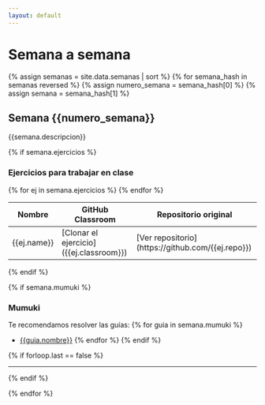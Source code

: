 ```yaml
---
layout: default
---
```

# Semana a semana

{% assign semanas = site.data.semanas | sort %}
{% for semana_hash in semanas reversed %}
{% assign numero_semana = semana_hash[0] %}
{% assign semana = semana_hash[1] %}

## Semana {{numero_semana}}
{{semana.descripcion}}

{% if semana.ejercicios %}
### Ejercicios para trabajar en clase
<table>
    <thead>
        <tr class="header">
            <th>Nombre</th>
            <th>GitHub Classroom</th>
            <th>Repositorio original</th>
        </tr>
    </thead>
    <tbody>
      {% for ej in semana.ejercicios %}
      <tr>
          <td markdown="span">{{ej.name}}</td>
          <td markdown="span">[Clonar el ejercicio]({{ej.classroom}}) <i class="fas fa-book"></i></td>
          <td markdown="span">[Ver repositorio](https://github.com/{{ej.repo}}) <i class="fab fa-github"></i></td>
      </tr>
      {% endfor %}
    </tbody>
</table>
{% endif %}

{% if semana.mumuki %}
### Mumuki

Te recomendamos resolver las guías:
{% for guia in semana.mumuki %}
* [{{guia.nombre}}]({{guia.url}})
{% endfor %}
{% endif %}

{% if forloop.last == false %}
<hr class="titulo-semana">
{% endif %}

{% endfor %}
